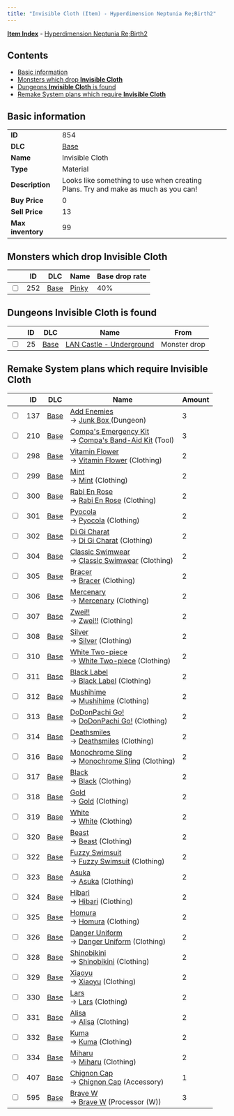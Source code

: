 ```yaml
---
title: "Invisible Cloth (Item) - Hyperdimension Neptunia Re;Birth2"
---
```


[**Item Index**](/neptunia/rb2/item/index.html) - [Hyperdimension Neptunia Re;Birth2](/neptunia/rb2)

## Contents

- [Basic information](#basic-information)
- [Monsters which drop **Invisible Cloth**](#monsters-which-drop-invisible-cloth)
- [Dungeons **Invisible Cloth** is found](#dungeons-invisible-cloth-is-found)
- [Remake System plans which require **Invisible Cloth**](#remake-system-plans-which-require-invisible-cloth)

## Basic information

|   |   |
| -- | -- |
| **ID** | 854 |
| **DLC** | [Base](/neptunia/rb2/dlc/0-base.html) |
| **Name** | Invisible Cloth |
| **Type** | Material |
| **Description** | Looks like something to use when creating Plans. Try and make as much as you can! |
| **Buy Price** | 0 |
| **Sell Price** | 13 |
| **Max inventory** | 99 |

## Monsters which drop **Invisible Cloth**

|    | ID | DLC | Name | Base drop rate |
| -- | -- | --- | ---- | -------------- |
| <input type="checkbox" id="rb2-monster-0-252" class="trackbox" /> | 252 | [Base](/neptunia/rb2/dlc/0-base.html) | [Pinky](/neptunia/rb2/monster/0-252-pinky.html) | 40% |

## Dungeons **Invisible Cloth** is found

|    | ID | DLC | Name | From |
| -- | -- | --- | ---- | ---- |
| <input type="checkbox" id="rb2-dungeon-0-25" class="trackbox" /> | 25 | [Base](/neptunia/rb2/dlc/0-base.html) | [LAN Castle - Underground](/neptunia/rb2/dungeon/0-25-lan-castle-underground.html) | Monster drop |

## Remake System plans which require **Invisible Cloth**

|    | ID | DLC | Name | Amount |
| -- | -- | --- | ---- | ------ |
| <input type="checkbox" id="rb2-remake-0-137" class="trackbox" /> | 137 | [Base](/neptunia/rb2/dlc/0-base.html) | [Add Enemies](/neptunia/rb2/remake/0-137-add-enemies.html)<br />→ [Junk Box ](/neptunia/rb2/dungeon/0-28-junk-box.html) (Dungeon) | 3 |
| <input type="checkbox" id="rb2-remake-0-210" class="trackbox" /> | 210 | [Base](/neptunia/rb2/dlc/0-base.html) | [Compa's Emergency Kit](/neptunia/rb2/remake/0-210-compas-emergency-kit.html)<br />→ [Compa's Band-Aid Kit](/neptunia/rb2/item/0-12-compas-band-aid-kit.html) (Tool) | 3 |
| <input type="checkbox" id="rb2-remake-0-298" class="trackbox" /> | 298 | [Base](/neptunia/rb2/dlc/0-base.html) | [Vitamin Flower](/neptunia/rb2/remake/0-298-vitamin-flower.html)<br />→ [Vitamin Flower](/neptunia/rb2/item/0-1928-vitamin-flower.html) (Clothing) | 2 |
| <input type="checkbox" id="rb2-remake-0-299" class="trackbox" /> | 299 | [Base](/neptunia/rb2/dlc/0-base.html) | [Mint](/neptunia/rb2/remake/0-299-mint.html)<br />→ [Mint](/neptunia/rb2/item/0-1956-mint.html) (Clothing) | 2 |
| <input type="checkbox" id="rb2-remake-0-300" class="trackbox" /> | 300 | [Base](/neptunia/rb2/dlc/0-base.html) | [Rabi En Rose](/neptunia/rb2/remake/0-300-rabi-en-rose.html)<br />→ [Rabi En Rose](/neptunia/rb2/item/0-1957-rabi-en-rose.html) (Clothing) | 2 |
| <input type="checkbox" id="rb2-remake-0-301" class="trackbox" /> | 301 | [Base](/neptunia/rb2/dlc/0-base.html) | [Pyocola](/neptunia/rb2/remake/0-301-pyocola.html)<br />→ [Pyocola](/neptunia/rb2/item/0-1958-pyocola.html) (Clothing) | 2 |
| <input type="checkbox" id="rb2-remake-0-302" class="trackbox" /> | 302 | [Base](/neptunia/rb2/dlc/0-base.html) | [Di Gi Charat](/neptunia/rb2/remake/0-302-di-gi-charat.html)<br />→ [Di Gi Charat](/neptunia/rb2/item/0-1959-di-gi-charat.html) (Clothing) | 2 |
| <input type="checkbox" id="rb2-remake-0-304" class="trackbox" /> | 304 | [Base](/neptunia/rb2/dlc/0-base.html) | [Classic Swimwear](/neptunia/rb2/remake/0-304-classic-swimwear.html)<br />→ [Classic Swimwear](/neptunia/rb2/item/0-1961-classic-swimwear.html) (Clothing) | 2 |
| <input type="checkbox" id="rb2-remake-0-305" class="trackbox" /> | 305 | [Base](/neptunia/rb2/dlc/0-base.html) | [Bracer](/neptunia/rb2/remake/0-305-bracer.html)<br />→ [Bracer](/neptunia/rb2/item/0-1963-bracer.html) (Clothing) | 2 |
| <input type="checkbox" id="rb2-remake-0-306" class="trackbox" /> | 306 | [Base](/neptunia/rb2/dlc/0-base.html) | [Mercenary](/neptunia/rb2/remake/0-306-mercenary.html)<br />→ [Mercenary](/neptunia/rb2/item/0-1964-mercenary.html) (Clothing) | 2 |
| <input type="checkbox" id="rb2-remake-0-307" class="trackbox" /> | 307 | [Base](/neptunia/rb2/dlc/0-base.html) | [Zwei!!](/neptunia/rb2/remake/0-307-zwei.html)<br />→ [Zwei!!](/neptunia/rb2/item/0-1965-zwei.html) (Clothing) | 2 |
| <input type="checkbox" id="rb2-remake-0-308" class="trackbox" /> | 308 | [Base](/neptunia/rb2/dlc/0-base.html) | [Silver](/neptunia/rb2/remake/0-308-silver.html)<br />→ [Silver](/neptunia/rb2/item/0-1966-silver.html) (Clothing) | 2 |
| <input type="checkbox" id="rb2-remake-0-310" class="trackbox" /> | 310 | [Base](/neptunia/rb2/dlc/0-base.html) | [White Two-piece](/neptunia/rb2/remake/0-310-white-two-piece.html)<br />→ [White Two-piece](/neptunia/rb2/item/0-1968-white-two-piece.html) (Clothing) | 2 |
| <input type="checkbox" id="rb2-remake-0-311" class="trackbox" /> | 311 | [Base](/neptunia/rb2/dlc/0-base.html) | [Black Label](/neptunia/rb2/remake/0-311-black-label.html)<br />→ [Black Label](/neptunia/rb2/item/0-1970-black-label.html) (Clothing) | 2 |
| <input type="checkbox" id="rb2-remake-0-312" class="trackbox" /> | 312 | [Base](/neptunia/rb2/dlc/0-base.html) | [Mushihime](/neptunia/rb2/remake/0-312-mushihime.html)<br />→ [Mushihime](/neptunia/rb2/item/0-1971-mushihime.html) (Clothing) | 2 |
| <input type="checkbox" id="rb2-remake-0-313" class="trackbox" /> | 313 | [Base](/neptunia/rb2/dlc/0-base.html) | [DoDonPachi Go!](/neptunia/rb2/remake/0-313-dodonpachi-go.html)<br />→ [DoDonPachi Go!](/neptunia/rb2/item/0-1972-dodonpachi-go.html) (Clothing) | 2 |
| <input type="checkbox" id="rb2-remake-0-314" class="trackbox" /> | 314 | [Base](/neptunia/rb2/dlc/0-base.html) | [Deathsmiles](/neptunia/rb2/remake/0-314-deathsmiles.html)<br />→ [Deathsmiles](/neptunia/rb2/item/0-1973-deathsmiles.html) (Clothing) | 2 |
| <input type="checkbox" id="rb2-remake-0-316" class="trackbox" /> | 316 | [Base](/neptunia/rb2/dlc/0-base.html) | [Monochrome Sling](/neptunia/rb2/remake/0-316-monochrome-sling.html)<br />→ [Monochrome Sling](/neptunia/rb2/item/0-1975-monochrome-sling.html) (Clothing) | 2 |
| <input type="checkbox" id="rb2-remake-0-317" class="trackbox" /> | 317 | [Base](/neptunia/rb2/dlc/0-base.html) | [Black](/neptunia/rb2/remake/0-317-black.html)<br />→ [Black](/neptunia/rb2/item/0-1978-black.html) (Clothing) | 2 |
| <input type="checkbox" id="rb2-remake-0-318" class="trackbox" /> | 318 | [Base](/neptunia/rb2/dlc/0-base.html) | [Gold](/neptunia/rb2/remake/0-318-gold.html)<br />→ [Gold](/neptunia/rb2/item/0-1979-gold.html) (Clothing) | 2 |
| <input type="checkbox" id="rb2-remake-0-319" class="trackbox" /> | 319 | [Base](/neptunia/rb2/dlc/0-base.html) | [White](/neptunia/rb2/remake/0-319-white.html)<br />→ [White](/neptunia/rb2/item/0-1980-white.html) (Clothing) | 2 |
| <input type="checkbox" id="rb2-remake-0-320" class="trackbox" /> | 320 | [Base](/neptunia/rb2/dlc/0-base.html) | [Beast](/neptunia/rb2/remake/0-320-beast.html)<br />→ [Beast](/neptunia/rb2/item/0-1981-beast.html) (Clothing) | 2 |
| <input type="checkbox" id="rb2-remake-0-322" class="trackbox" /> | 322 | [Base](/neptunia/rb2/dlc/0-base.html) | [Fuzzy Swimsuit](/neptunia/rb2/remake/0-322-fuzzy-swimsuit.html)<br />→ [Fuzzy Swimsuit](/neptunia/rb2/item/0-1983-fuzzy-swimsuit.html) (Clothing) | 2 |
| <input type="checkbox" id="rb2-remake-0-323" class="trackbox" /> | 323 | [Base](/neptunia/rb2/dlc/0-base.html) | [Asuka](/neptunia/rb2/remake/0-323-asuka.html)<br />→ [Asuka](/neptunia/rb2/item/0-1985-asuka.html) (Clothing) | 2 |
| <input type="checkbox" id="rb2-remake-0-324" class="trackbox" /> | 324 | [Base](/neptunia/rb2/dlc/0-base.html) | [Hibari](/neptunia/rb2/remake/0-324-hibari.html)<br />→ [Hibari](/neptunia/rb2/item/0-1986-hibari.html) (Clothing) | 2 |
| <input type="checkbox" id="rb2-remake-0-325" class="trackbox" /> | 325 | [Base](/neptunia/rb2/dlc/0-base.html) | [Homura](/neptunia/rb2/remake/0-325-homura.html)<br />→ [Homura](/neptunia/rb2/item/0-1987-homura.html) (Clothing) | 2 |
| <input type="checkbox" id="rb2-remake-0-326" class="trackbox" /> | 326 | [Base](/neptunia/rb2/dlc/0-base.html) | [Danger Uniform](/neptunia/rb2/remake/0-326-danger-uniform.html)<br />→ [Danger Uniform](/neptunia/rb2/item/0-1988-danger-uniform.html) (Clothing) | 2 |
| <input type="checkbox" id="rb2-remake-0-328" class="trackbox" /> | 328 | [Base](/neptunia/rb2/dlc/0-base.html) | [Shinobikini](/neptunia/rb2/remake/0-328-shinobikini.html)<br />→ [Shinobikini](/neptunia/rb2/item/0-1990-shinobikini.html) (Clothing) | 2 |
| <input type="checkbox" id="rb2-remake-0-329" class="trackbox" /> | 329 | [Base](/neptunia/rb2/dlc/0-base.html) | [Xiaoyu](/neptunia/rb2/remake/0-329-xiaoyu.html)<br />→ [Xiaoyu](/neptunia/rb2/item/0-1992-xiaoyu.html) (Clothing) | 2 |
| <input type="checkbox" id="rb2-remake-0-330" class="trackbox" /> | 330 | [Base](/neptunia/rb2/dlc/0-base.html) | [Lars](/neptunia/rb2/remake/0-330-lars.html)<br />→ [Lars](/neptunia/rb2/item/0-1993-lars.html) (Clothing) | 2 |
| <input type="checkbox" id="rb2-remake-0-331" class="trackbox" /> | 331 | [Base](/neptunia/rb2/dlc/0-base.html) | [Alisa](/neptunia/rb2/remake/0-331-alisa.html)<br />→ [Alisa](/neptunia/rb2/item/0-1994-alisa.html) (Clothing) | 2 |
| <input type="checkbox" id="rb2-remake-0-332" class="trackbox" /> | 332 | [Base](/neptunia/rb2/dlc/0-base.html) | [Kuma](/neptunia/rb2/remake/0-332-kuma.html)<br />→ [Kuma](/neptunia/rb2/item/0-1995-kuma.html) (Clothing) | 2 |
| <input type="checkbox" id="rb2-remake-0-334" class="trackbox" /> | 334 | [Base](/neptunia/rb2/dlc/0-base.html) | [Miharu](/neptunia/rb2/remake/0-334-miharu.html)<br />→ [Miharu](/neptunia/rb2/item/0-1997-miharu.html) (Clothing) | 2 |
| <input type="checkbox" id="rb2-remake-0-407" class="trackbox" /> | 407 | [Base](/neptunia/rb2/dlc/0-base.html) | [Chignon Cap](/neptunia/rb2/remake/0-407-chignon-cap.html)<br />→ [Chignon Cap](/neptunia/rb2/item/0-2324-chignon-cap.html) (Accessory) | 1 |
| <input type="checkbox" id="rb2-remake-0-595" class="trackbox" /> | 595 | [Base](/neptunia/rb2/dlc/0-base.html) | [Brave W](/neptunia/rb2/remake/0-595-brave-w.html)<br />→ [Brave W](/neptunia/rb2/item/0-3382-brave-w.html) (Processor (W)) | 3 |